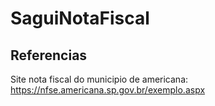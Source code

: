 # SaguiNotaFiscal
## Referencias
Site nota fiscal do municipio de americana: https://nfse.americana.sp.gov.br/exemplo.aspx